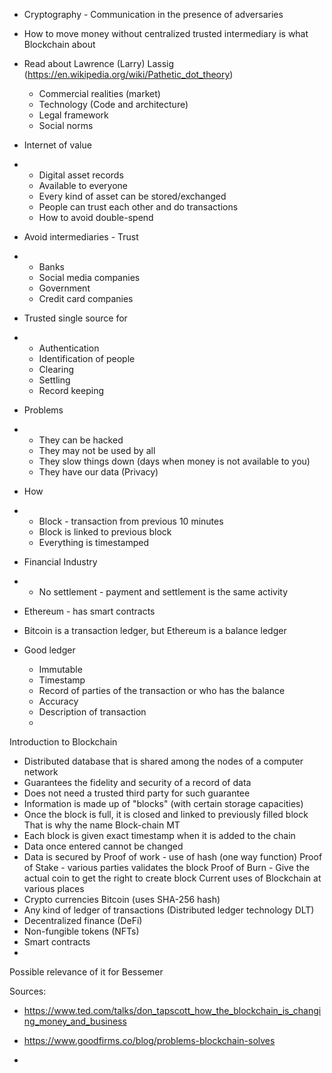 - Cryptography - Communication in the presence of adversaries
- How to move money without centralized trusted intermediary is what Blockchain about

- Read about Lawrence (Larry) Lassig (https://en.wikipedia.org/wiki/Pathetic_dot_theory)

  - Commercial realities (market)
  - Technology (Code and architecture)
  - Legal framework
  - Social norms

- Internet of value
- - Digital asset records
  - Available to everyone
  - Every kind of asset can be stored/exchanged
  - People can trust each other and do transactions
  - How to avoid double-spend

- Avoid intermediaries - Trust

- - Banks
  - Social media companies
  - Government
  - Credit card companies

- Trusted single source for

- - Authentication
  - Identification of people
  - Clearing
  - Settling
  - Record keeping

- Problems

- - They can be hacked
  - They may not be used by all
  - They slow things down (days when money is not available to you)
  - They have our data (Privacy)

- How

- - Block - transaction from previous 10 minutes
  - Block is linked to previous block
  - Everything is timestamped

- Financial Industry

- - No settlement - payment and settlement is the same activity 

- Ethereum - has smart contracts

- Bitcoin is a transaction ledger, but Ethereum is a balance ledger

- Good ledger
  - Immutable
  - Timestamp
  - Record of parties of the transaction or who has the balance
  - Accuracy
  - Description of transaction
  - 

Introduction to Blockchain
-	Distributed database that is shared among the nodes of a computer network
-	Guarantees the fidelity and security of a record of data
-	Does not need a trusted third party for such guarantee
-	Information is made up of "blocks" (with certain storage capacities)
-	Once the block is full, it is closed and linked to previously filled block
	That is why the name Block-chain MT
-	Each block is given exact timestamp when it is added to the chain
-	Data once entered cannot be changed
-	Data is secured by
		Proof of work - use of hash (one way function)
		Proof of Stake - various parties validates the block
		Proof of Burn - Give the actual coin to get the right to create block
Current uses of Blockchain at various places
-	Crypto currencies
	Bitcoin (uses SHA-256 hash)
-	Any kind of ledger of transactions (Distributed ledger technology DLT)
-	Decentralized finance (DeFi)
-	Non-fungible tokens (NFTs)
-	Smart contracts
-	
Possible relevance of it for Bessemer

Sources:

- https://www.ted.com/talks/don_tapscott_how_the_blockchain_is_changing_money_and_business

- https://www.goodfirms.co/blog/problems-blockchain-solves
- 
